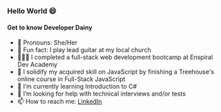 ### Hello World 😄 

#### Get to know Developer Dainy

- 👯 Pronouns: She/Her
- 🎸 Fun fact: I play lead guitar at my local church
- 👩🏽‍🎓 I completed a full-stack web development bootcamp at Enspiral Dev Academy
- 🔭 I solidify my acquired skill on JavaScript by finishing a Treehouse's online course in Full-Stack JavaScript
- 🌱 I’m currently learning Introduction to C#
- 🤔 I’m looking for help with technical interviews and/or tests
- 📫 How to reach me: <a href="https://www.linkedin.com/in/developerdainy" target="-blank">LinkedIn

